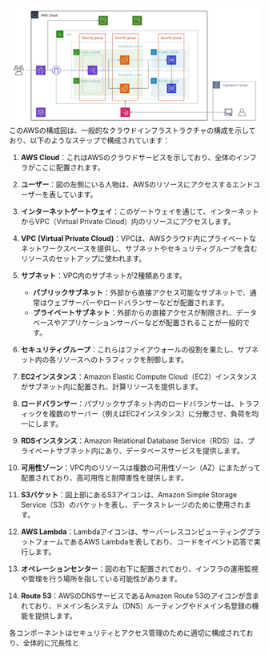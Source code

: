 
![サービス構成図](./サービス構成図.png)
このAWSの構成図は、一般的なクラウドインフラストラクチャの構成を示しており、以下のようなステップで構成されています：

1. **AWS Cloud**：これはAWSのクラウドサービスを示しており、全体のインフラがここに配置されます。

2. **ユーザー**：図の左側にいる人物は、AWSのリソースにアクセスするエンドユーザーを表しています。

3. **インターネットゲートウェイ**：このゲートウェイを通じて、インターネットからVPC（Virtual Private Cloud）内のリソースにアクセスします。

4. **VPC (Virtual Private Cloud)**：VPCは、AWSクラウド内にプライベートなネットワークスペースを提供し、サブネットやセキュリティグループを含むリソースのセットアップに使われます。

5. **サブネット**：VPC内のサブネットが2種類あります。
   - **パブリックサブネット**：外部から直接アクセス可能なサブネットで、通常はウェブサーバーやロードバランサーなどが配置されます。
   - **プライベートサブネット**：外部からの直接アクセスが制限され、データベースやアプリケーションサーバーなどが配置されることが一般的です。

6. **セキュリティグループ**：これらはファイアウォールの役割を果たし、サブネット内の各リソースへのトラフィックを制御します。

7. **EC2インスタンス**：Amazon Elastic Compute Cloud（EC2）インスタンスがサブネット内に配置され、計算リソースを提供します。

8. **ロードバランサー**：パブリックサブネット内のロードバランサーは、トラフィックを複数のサーバー（例えばEC2インスタンス）に分散させ、負荷を均一にします。

9. **RDSインスタンス**：Amazon Relational Database Service（RDS）は、プライベートサブネット内にあり、データベースサービスを提供します。

10. **可用性ゾーン**：VPC内のリソースは複数の可用性ゾーン（AZ）にまたがって配置されており、高可用性と耐障害性を提供します。

11. **S3バケット**：図上部にあるS3アイコンは、Amazon Simple Storage Service（S3）のバケットを表し、データストレージのために使用されます。

12. **AWS Lambda**：Lambdaアイコンは、サーバーレスコンピューティングプラットフォームであるAWS Lambdaを表しており、コードをイベント応答で実行します。

13. **オペレーションセンター**：図の右下に配置されており、インフラの運用監視や管理を行う場所を指している可能性があります。

14. **Route 53**：AWSのDNSサービスであるAmazon Route 53のアイコンが含まれており、ドメイン名システム（DNS）ルーティングやドメイン名登録の機能を提供します。

各コンポーネントはセキュリティとアクセス管理のために適切に構成されており、全体的に冗長性と